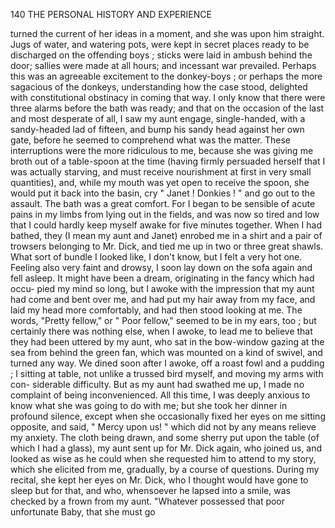 140           THE PERSONAL HISTORY AND EXPERIENCE

turned the current of her ideas in a moment, and she was upon him straight.
Jugs of water, and watering pots, were kept in secret places ready to be
discharged on the offending boys ; sticks were laid in ambush behind the
door; sallies were made at all hours; and incessant war prevailed.
Perhaps this was an agreeable excitement to the donkey-boys ; or perhaps
the more sagacious of the donkeys, understanding how the case stood,
delighted with constitutional obstinacy in coming that way. I only
know that there were three alarms before the bath was ready; and that
on the occasion of the last and most desperate of all, I saw my aunt
engage, single-handed, with a sandy-headed lad of fifteen, and bump his
sandy head against her own gate, before he seemed to comprehend
what was the matter. These interruptions were the more ridiculous to
me, because she was giving me broth out of a table-spoon at the time
(having firmly persuaded herself that I was actually starving, and must
receive nourishment at first in very small quantities), and, while my mouth
was yet open to receive the spoon, she would put it back into the basin,
cry " Janet ! Donkies ! " and go out to the assault.
   The bath was a great comfort. For I began to be sensible of acute
pains in my limbs from lying out in the fields, and was now so tired and
low that I could hardly keep myself awake for five minutes together.
When I had bathed, they (I mean my aunt and Janet) enrobed me in a
shirt and a pair of trowsers belonging to Mr. Dick, and tied me up in two
or three great shawls. What sort of bundle I looked like, I don't know,
but I felt a very hot one. Feeling also very faint and drowsy, I soon lay
down on the sofa again and fell asleep.
   It might have been a dream, originating in the fancy which had occu-
pied my mind so long, but I awoke with the impression that my aunt
had come and bent over me, and had put my hair away from my face, and
laid my head more comfortably, and had then stood looking at me. The
words, "Pretty fellow," or " Poor fellow," seemed to be in my ears, too ;
but certainly there was nothing else, when I awoke, to lead me to believe
that they had been uttered by my aunt, who sat in the bow-window
gazing at the sea from behind the green fan, which was mounted on a
kind of swivel, and turned any way.
   We dined soon after I awoke, off a roast fowl and a pudding ; I sitting
at table, not unlike a trussed bird myself, and moving my arms with con-
siderable difficulty. But as my aunt had swathed me up, I made no
complaint of being inconvenienced. All this time, I was deeply anxious
to know what she was going to do with me; but she took her dinner in
profound silence, except when she occasionally fixed her eyes on me sitting
opposite, and said, " Mercy upon us! " which did not by any means
relieve my anxiety.
   The cloth being drawn, and some sherry put upon the table (of which I
had a glass), my aunt sent up for Mr. Dick again, who joined us, and
looked as wise as he could when she requested him to attend to my story,
which she elicited from me, gradually, by a course of questions. During
my recital, she kept her eyes on Mr. Dick, who I thought would have
 gone to sleep but for that, and who, whensoever he lapsed into a smile,
was checked by a frown from my aunt.
   "Whatever possessed that poor unfortunate Baby, that she must go
